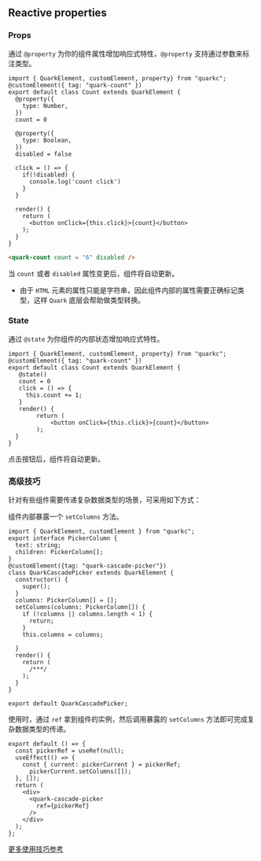 ## Reactive properties

### Props

通过 `@property` 为你的组件属性增加响应式特性，`@property` 支持通过参数来标注类型。

```tsx
import { QuarkElement, customElement, property} from "quarkc";
@customElement({ tag: "quark-count" })
export default class Count extends QuarkElement {
  @property({
    type: Number,
  })
  count = 0

  @property({
    type: Boolean,
  })
  disabled = false

  click = () => {
    if(!disabled) {
      console.log('count click')
    }
  }

  render() {
    return (
      <button onClick={this.click}>{count}</button>
    );
  }
}
```

```html
<quark-count count = "6" disabled />
```
当 `count` 或者 `disabled` 属性变更后，组件将自动更新。

- 由于 `HTML` 元素的属性只能是字符串，因此组件内部的属性需要正确标记类型，这样 `Quark` 底层会帮助做类型转换。

### State

通过 `@state` 为你组件的内部状态增加响应式特性。

```tsx
import { QuarkElement, customElement, property} from "quarkc";
@customElement({ tag: "quark-count" })
export default class Count extends QuarkElement {
   @state()
   count = 0
   click = () => {
     this.count += 1;
   }
   render() {
        return (
            <button onClick={this.click}>{count}</button>
        );
  }
}
```
点击按钮后，组件将自动更新。



### 高级技巧

针对有些组件需要传递复杂数据类型的场景，可采用如下方式：

组件内部暴露一个 `setColumns` 方法。
```tsx
import { QuarkElement, customElement } from "quarkc";
export interface PickerColumn {
  text: string;
  children: PickerColumn[];
}
@customElement({tag: "quark-cascade-picker"})
class QuarkCascadePicker extends QuarkElement {
  constructor() {
    super();
  }
  columns: PickerColumn[] = [];
  setColumns(columns: PickerColumn[]) {
    if (!columns || columns.length < 1) {
      return;
    }
    this.columns = columns;

  }
  render() {
    return (
      /***/
    );
  }
}

export default QuarkCascadePicker;
```

使用时，通过 `ref` 拿到组件的实例，然后调用暴露的 `setColumns` 方法即可完成复杂数据类型的传递。
```tsx
export default () => {
  const pickerRef = useRef(null);
  useEffect(() => {
    const { current: pickerCurrent } = pickerRef;
      pickerCurrent.setColumns([]);
  }, []);
  return (
    <div>
      <quark-cascade-picker
        ref={pickerRef}
      />
    </div>
  );
};
```
[更多使用技巧参考](https://github.com/hellof2e/quark-design/blob/main/packages/quark/src/cascadepicker/index.tsx)




